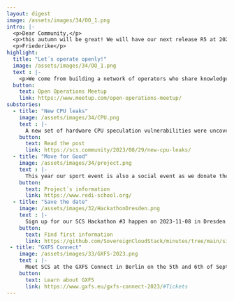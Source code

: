 ```yaml
---
layout: digest
image: /assets/images/34/OO_1.png
intro: |-
  <p>Dear Community,</p>
  <p>this autumn will be great! We will have our next release R5 at 2023-09-20. We will talk and present on several events. A new provider will celebrate their SCS instance. We will have our sport event. We will meet in Dresden at our third big hackathon. You are always invited to join us! I´m excited!</p>
  <p>Friederike</p>
highlight:
  title: "Let´s operate openly!"
  image: /assets/images/34/OO_1.png
  text : |-
    <p>We come from building a network of operators who share knowledge on operating cloud & container infrastructure. But the topic is broader: we meet monthly with DevOps, Ops team members and all who are interested in automating and operating IT solutions in modern cloud environments. We want to talk about our practical approach, about best practices, failures and how to avoid them, setups, ... The more people are sharing their knowledge and experiences the better!</p>
  button:
    text: Open Operations Meetup
    link: https://www.meetup.com/open-operations-meetup/
substories:
  - title: "New CPU leaks"
    image: /assets/images/34/CPU.png
    text : |-
      A new set of hardware CPU speculation vulnerabilities were uncovered in July/August 2023. They do create risks for information disclosure for providers and users of SCS clouds. This blog article explains the issues, the associated risks and how these can be mitigated by providers and users.
    button: 
      text: Read the post
      link: https://scs.community/2023/08/29/new-cpu-leaks/
  - title: "Move for Good"
    image: /assets/images/34/project.png
    text : |-
      This year our sport event is also a social event as we donate the collected money to a voluntary project which supports refugies with technical devices and knowledge. We love to share knowledge, so this is a great project to donate to. Thanks to our sponsors!
    button:
      text: Project´s information 
      link: https://www.redi-school.org/
  - title: "Save the date"
    image: /assets/images/32/HackathonDresden.png
    text : |-
      Sign up for our SCS Hackathon #3 happen on 2023-11-08 in Dresden at Cloud & Heat! CLOUD&HEAT Technologies GmbH, Königsbrücker Str. 96/Halle 15, 01099 Dresden. Save the date! At the 7th of November we will meet with all attendees who already arrived in Dresden. Reach out to [Friederike](zelke@osb-alliance.com) to sign up for the Hackathon and the community meeting at the 7th of Novemver! 
    button:
      text: Find first information
      link: https://github.com/SovereignCloudStack/minutes/tree/main/sig-community
 - title: "GXFS Connect"
    image: /assets/images/33/GXFS-2023.png
    text : |-
      Meet SCS at the GXFS Connect in Berlin on the 5th and 6th of September. Right from the beginning SCS and Gaia-X were strongly connected, that´s why we are happy to talk about our network for digital sovereignty and the federation services. We would love to meet you there.
    button:
      text: Learn about GXFS
      link: https://www.gxfs.eu/gxfs-connect-2023/#Tickets
---
```

